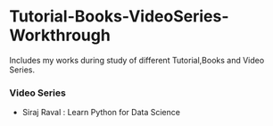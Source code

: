 # Tutorial-Books-VideoSeries-Workthrough
Includes my works during study of different Tutorial,Books and Video Series.

### Video Series
- Siraj Raval : Learn Python for Data Science
